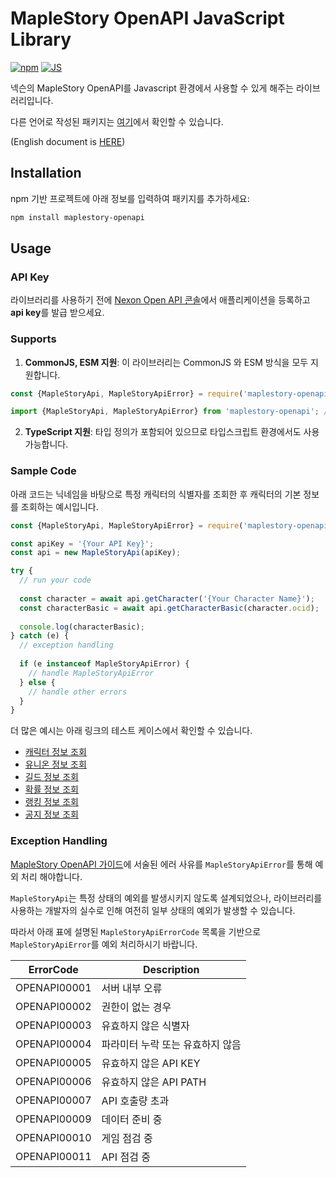 # MapleStory OpenAPI JavaScript Library

[![npm](https://img.shields.io/npm/v/maplestory-openapi)](https://www.npmjs.com/package/maplestory-openapi)
[![JS](https://github.com/SpiralMoon/maplestory.openapi/actions/workflows/js_test.yaml/badge.svg)](https://github.com/SpiralMoon/maplestory.openapi/actions/workflows/js_test.yaml)

넥슨의 MapleStory OpenAPI를 Javascript 환경에서 사용할 수 있게 해주는 라이브러리입니다.

다른 언어로 작성된 패키지는 [여기](https://github.com/SpiralMoon/maplestory.openapi)에서 확인할 수 있습니다.

(English document is [HERE](https://github.com/SpiralMoon/maplestory.openapi/blob/master/js/README-en.md))

## Installation

npm 기반 프로젝트에 아래 정보를 입력하여 패키지를 추가하세요:

```bash
npm install maplestory-openapi
```

## Usage

### API Key

라이브러리를 사용하기 전에 [Nexon Open API 콘솔](https://openapi.nexon.com/my-application/)에서 애플리케이션을 등록하고 **api key**를 발급 받으세요.

### Supports

1. **CommonJS, ESM 지원**: 이 라이브러리는 CommonJS 와 ESM 방식을 모두 지원합니다.

```javascript
const {MapleStoryApi, MapleStoryApiError} = require('maplestory-openapi'); // CommonJS
```
```typescript
import {MapleStoryApi, MapleStoryApiError} from 'maplestory-openapi'; // ESM
```

2. **TypeScript 지원**: 타입 정의가 포함되어 있으므로 타입스크립트 환경에서도 사용 가능합니다.

### Sample Code

아래 코드는 닉네임을 바탕으로 특정 캐릭터의 식별자를 조회한 후 캐릭터의 기본 정보를 조회하는 예시입니다.

```javascript
const {MapleStoryApi, MapleStoryApiError} = require('maplestory-openapi');

const apiKey = '{Your API Key}';
const api = new MapleStoryApi(apiKey);

try {
  // run your code
  
  const character = await api.getCharacter('{Your Character Name}');
  const characterBasic = await api.getCharacterBasic(character.ocid);
  
  console.log(characterBasic);
} catch (e) {
  // exception handling
  
  if (e instanceof MapleStoryApiError) {
    // handle MapleStoryApiError
  } else {
    // handle other errors
  }
}
```

더 많은 예시는 아래 링크의 테스트 케이스에서 확인할 수 있습니다.

- [캐릭터 정보 조회](https://github.com/SpiralMoon/maplestory.openapi/blob/master/js/test/characterApi.test.ts)
- [유니온 정보 조회](https://github.com/SpiralMoon/maplestory.openapi/blob/master/js/test/unionApi.test.ts)
- [길드 정보 조회](https://github.com/SpiralMoon/maplestory.openapi/blob/master/js/test/guildApi.test.ts)
- [확률 정보 조회](https://github.com/SpiralMoon/maplestory.openapi/blob/master/js/test/historyApi.test.ts)
- [랭킹 정보 조회](https://github.com/SpiralMoon/maplestory.openapi/blob/master/js/test/rankingApi.test.ts)
- [공지 정보 조회](https://github.com/SpiralMoon/maplestory.openapi/blob/master/js/test/noticeApi.test.ts)

### Exception Handling

[MapleStory OpenAPI 가이드](https://openapi.nexon.com/guide/request-api/)에 서술된 에러 사유를 `MapleStoryApiError`를 통해 예외 처리 해야합니다.

`MapleStoryApi`는 특정 상태의 예외를 발생시키지 않도록 설계되었으나, 라이브러리를 사용하는 개발자의 실수로 인해 여전히 일부 상태의 예외가 발생할 수 있습니다.

따라서 아래 표에 설명된 `MapleStoryApiErrorCode` 목록을 기반으로 `MapleStoryApiError`를 예외 처리하시기 바랍니다.

| ErrorCode    | Description        |
|--------------|--------------------|
| OPENAPI00001 | 서버 내부 오류           |
| OPENAPI00002 | 권한이 없는 경우          |
| OPENAPI00003 | 유효하지 않은 식별자        |
| OPENAPI00004 | 파라미터 누락 또는 유효하지 않음 |
| OPENAPI00005 | 유효하지 않은 API KEY    |
| OPENAPI00006 | 유효하지 않은 API PATH   |
| OPENAPI00007 | API 호출량 초과         |
| OPENAPI00009 | 데이터 준비 중           |
| OPENAPI00010 | 게임 점검 중            |
| OPENAPI00011 | API 점검 중           |
